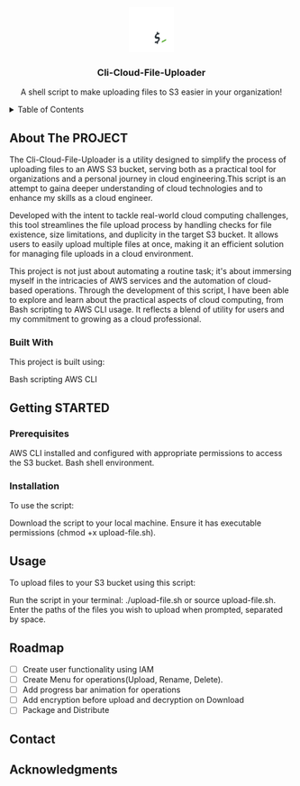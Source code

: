<!-- PROJECT LOGO -->

<br />
<div align="center">
   <img src="images/bash_full_colored_light.png" alt="Logo" width="80" height="80">

  <h3 align="center">Cli-Cloud-File-Uploader</h3>

  <p align="center">
    A shell script to make uploading files to S3 easier in your organization!
  </p>
</div>

<!-- TABLE OF CONTENTS -->
<details>
  <summary>Table of Contents</summary>
  <ol>
    <li>
      <a href="#about-the-project">About The Project</a>
      <ul>
        <li><a href="#built-with">Built With</a></li>
      </ul>
    </li>
    <li>
      <a href="#getting-started">Getting Started</a>
      <ul>
        <li><a href="#prerequisites">Prerequisites</a></li>
        <li><a href="#installation">Installation</a></li>
      </ul>
    </li>
    <li><a href="#usage">Usage</a></li>
    <li><a href="#roadmap">Roadmap</a></li>
    <li><a href="#contributing">Contributing</a></li>
    <li><a href="#license">License</a></li>
    <li><a href="#contact">Contact</a></li>
    <li><a href="#acknowledgments">Acknowledgments</a></li>
  </ol>
</details>

<!-- ABOUT THE PROJECT -->

## About The PROJECT

The Cli-Cloud-File-Uploader is a utility designed to simplify the process of uploading files to an AWS S3 bucket, serving both as a practical tool for organizations and a personal journey in cloud engineering.This script is an attempt to gaina deeper understanding of cloud technologies and to enhance my skills as a cloud engineer.

Developed with the intent to tackle real-world cloud computing challenges, this tool streamlines the file upload process by handling checks for file existence, size limitations, and duplicity in the target S3 bucket. It allows users to easily upload multiple files at once, making it an efficient solution for managing file uploads in a cloud environment.

This project is not just about automating a routine task; it's about immersing myself in the intricacies of AWS services and the automation of cloud-based operations. Through the development of this script, I have been able to explore and learn about the practical aspects of cloud computing, from Bash scripting to AWS CLI usage. It reflects a blend of utility for users and my commitment to growing as a cloud professional.

### Built With

This project is built using:

Bash scripting
AWS CLI

## Getting STARTED

### Prerequisites

AWS CLI installed and configured with appropriate permissions to access the S3 bucket.
Bash shell environment.

### Installation

To use the script:

Download the script to your local machine.
Ensure it has executable permissions (chmod +x upload-file.sh).

## Usage

To upload files to your S3 bucket using this script:

Run the script in your terminal: ./upload-file.sh or source upload-file.sh.
Enter the paths of the files you wish to upload when prompted, separated by space.

## Roadmap

- [ ] Create user functionality using IAM
- [ ] Create Menu for operations(Upload, Rename, Delete).
- [ ] Add progress bar animation for operations
- [ ] Add encryption before upload and decryption on Download
- [ ] Package and Distribute

## Contact

## Acknowledgments
